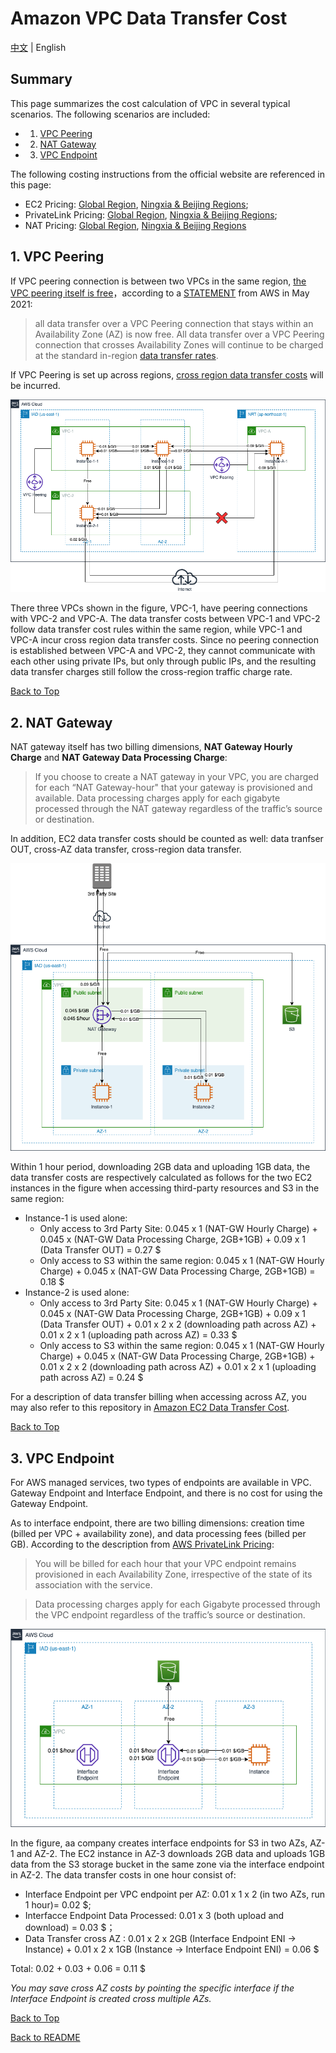 # Amazon VPC Data Transfer Cost

[中文](VPC-CN.md) | English

## Summary

This page summarizes the cost calculation of VPC in several typical scenarios. The following scenarios are included:

- 1. [VPC Peering](#1-vpc-peering)
- 2. [NAT Gateway](#2-nat-gateway)
- 3. [VPC Endpoint](#3-vpc-endpoint)

The following costing instructions from the official website are referenced in this page:

- EC2 Pricing: [Global Region](https://aws.amazon.com/ec2/pricing/on-demand/), [Ningxia & Beijing Regions](https://www.amazonaws.cn/en/ec2/pricing/);
- PrivateLink Pricing: [Global Region](https://aws.amazon.com/privatelink/pricing/), [Ningxia & Beijing Regions](https://www.amazonaws.cn/en/privatelink/pricing/);  
- NAT Pricing: [Global Region](https://aws.amazon.com/vpc/pricing/), [Ningxia & Beijing Regions](https://www.amazonaws.cn/en/vpc/pricing/)

## 1. VPC Peering

If VPC peering connection is between two VPCs in the same region, [the VPC peering itself is free](https://docs.aws.amazon.com/vpc/latest/peering/what-is-vpc-peering.html#vpc-peering-pricing)，according to a [STATEMENT](https://aws.amazon.com/about-aws/whats-new/2021/05/amazon-vpc-announces-pricing-change-for-vpc-peering/) from AWS in May 2021:

>all data transfer over a VPC Peering connection that stays within an Availability Zone (AZ) is now free. All data transfer over a VPC Peering connection that crosses Availability Zones will continue to be charged at the standard in-region [data transfer rates](https://aws.amazon.com/ec2/pricing/on-demand/).

If VPC Peering is set up across regions, [cross region data transfer costs](https://aws.amazon.com/ec2/pricing/on-demand/) will be incurred. 

![VPC peering](png/01.VPC-peering.png)

There three VPCs shown in the figure, VPC-1, have peering connections with VPC-2 and VPC-A. The data transfer costs between VPC-1 and VPC-2 follow data transfer cost rules within the same region, while VPC-1 and VPC-A incur cross region data transfer costs. Since no peering connection is established between VPC-A and VPC-2, they cannot communicate with each other using private IPs, but only through public IPs, and the resulting data transfer charges still follow the cross-region traffic charge rate.

[Back to Top](#summary)

## 2. NAT Gateway

NAT gateway itself has two billing dimensions, **NAT Gateway Hourly Charge** and **NAT Gateway Data Processing Charge**: 

>If you choose to create a NAT gateway in your VPC, you are charged for each “NAT Gateway-hour" that your gateway is provisioned and available. Data processing charges apply for each gigabyte processed through the NAT gateway regardless of the traffic’s source or destination.

In addition, EC2 data transfer costs should be counted as well: data tranfser OUT, cross-AZ data transfer, cross-region data transfer.  

![NAT Gateway](png/02.NAT-GW.png)

Within 1 hour period, downloading 2GB data and uploading 1GB data, the data transfer costs are respectively calculated as follows for the two EC2 instances in the figure when accessing third-party resources and S3 in the same region:  

- Instance-1 is used alone: 
  - Only access to 3rd Party Site: 0.045 x 1 (NAT-GW Hourly Charge) + 0.045 x (NAT-GW Data Processing Charge, 2GB+1GB) + 0.09 x 1 (Data Transfer OUT) = 0.27 $
  - Only access to S3 within the same region: 0.045 x 1 (NAT-GW Hourly Charge) + 0.045 x (NAT-GW Data Processing Charge, 2GB+1GB) = 0.18 $
- Instance-2 is used alone:  
  - Only access to 3rd Party Site: 0.045 x 1 (NAT-GW Hourly Charge) + 0.045 x (NAT-GW Data Processing Charge, 2GB+1GB) + 0.09 x 1 (Data Transfer OUT) + 0.01 x 2 x 2 (downloading path across AZ) + 0.01 x 2 x 1 (uploading path across AZ) = 0.33 $
  - Only access to S3 within the same region: 0.045 x 1 (NAT-GW Hourly Charge) + 0.045 x (NAT-GW Data Processing Charge, 2GB+1GB) + 0.01 x 2 x 2 (downloading path across AZ) + 0.01 x 2 x 1 (uploading path across AZ) = 0.24 $

For a description of data transfer billing when accessing across AZ, you may also refer to this repository in [Amazon EC2 Data Transfer Cost](../../Compute/EC2/EC2-EN.md#42-ec2-instances-across-different-az).  

[Back to Top](#summary)

## 3. VPC Endpoint

For AWS managed services, two types of endpoints are available in VPC. Gateway Endpoint and Interface Endpoint, and there is no cost for using the Gateway Endpoint.

As to interface endpoint, there are two billing dimensions: creation time (billed per VPC + availability zone), and data processing fees (billed per GB). According to the description from [AWS PrivateLink Pricing](https://aws.amazon.com/privatelink/pricing/): 

>You will be billed for each hour that your VPC endpoint remains provisioned in each Availability Zone, irrespective of the state of its association with the service.

>Data processing charges apply for each Gigabyte processed through the VPC endpoint regardless of the traffic’s source or destination.

![Interface Endpoint](png/03.VPC-endpoint.png)

In the figure, aa company creates interface endpoints for S3 in two AZs, AZ-1 and AZ-2. The EC2 instance in AZ-3 downloads 2GB data and uploads 1GB data from the S3 storage bucket in the same zone via the interface endpoint in AZ-2. The data transfer costs in one hour consist of:

- Interface Endpoint per VPC endpoint per AZ: 0.01 x 1 x 2 (in two AZs, run 1 hour)= 0.02 $;  
- Interfacce Endpoint Data Processed: 0.01 x 3 (both upload and download) = 0.03 $；
- Data Transfer cross AZ : 0.01 x 2 x 2GB (Interface Endpoint ENI -> Instance) + 0.01 x 2 x 1GB (Instance -> Interface Endpoint ENI) = 0.06 $

Total: 0.02 + 0.03 + 0.06 = 0.11 $

*You may save cross AZ costs by pointing the specific interface if the Interface Endpoint is created cross multiple AZs.*

[Back to Top](#summary)

[Back to README](../../README-EN.md)